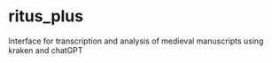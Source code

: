 # ritus_plus
Interface for transcription and analysis of medieval manuscripts using kraken and chatGPT
